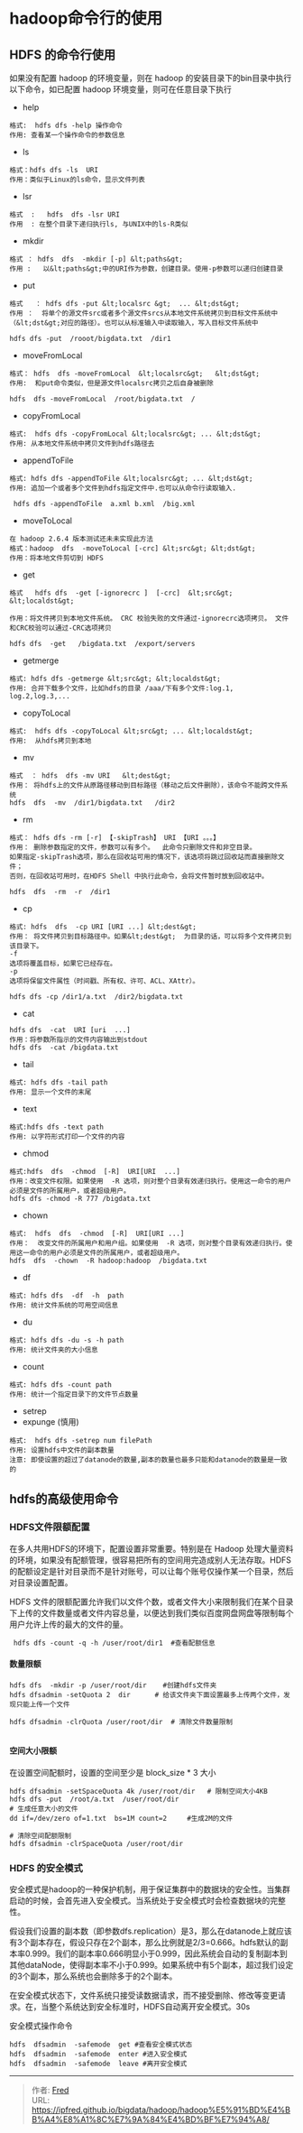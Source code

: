 # hadoop命令行的使用

## HDFS 的命令行使用

  

如果没有配置 hadoop 的环境变量，则在 hadoop 的安装目录下的bin目录中执行以下命令，如已配置 hadoop 环境变量，则可在任意目录下执行



- help
```shell
格式:  hdfs dfs -help 操作命令
作用: 查看某一个操作命令的参数信息
```
- ls
```shell
格式：hdfs dfs -ls  URI
作用：类似于Linux的ls命令，显示文件列表
```
- lsr
```shell
格式  :   hdfs  dfs -lsr URI
作用  : 在整个目录下递归执行ls, 与UNIX中的ls-R类似
```
- mkdir
```shell
格式 ： hdfs  dfs  -mkdir [-p] &lt;paths&gt;
作用 :   以&lt;paths&gt;中的URI作为参数，创建目录。使用-p参数可以递归创建目录
```
- put
```shell
格式   ： hdfs dfs -put &lt;localsrc &gt;  ... &lt;dst&gt;
作用 ：  将单个的源文件src或者多个源文件srcs从本地文件系统拷贝到目标文件系统中（&lt;dst&gt;对应的路径）。也可以从标准输入中读取输入，写入目标文件系统中

hdfs dfs -put  /rooot/bigdata.txt  /dir1
```
- moveFromLocal
```shell
格式： hdfs  dfs -moveFromLocal  &lt;localsrc&gt;   &lt;dst&gt;
作用:  和put命令类似，但是源文件localsrc拷贝之后自身被删除

hdfs  dfs -moveFromLocal  /root/bigdata.txt  /
```
- copyFromLocal
```shell
格式:  hdfs dfs -copyFromLocal &lt;localsrc&gt; ... &lt;dst&gt;
作用: 从本地文件系统中拷贝文件到hdfs路径去
```
- appendToFile
```shell
格式: hdfs dfs -appendToFile &lt;localsrc&gt; ... &lt;dst&gt;
作用: 追加一个或者多个文件到hdfs指定文件中.也可以从命令行读取输入.

 hdfs dfs -appendToFile  a.xml b.xml  /big.xml
```
- moveToLocal
```shell
在 hadoop 2.6.4 版本测试还未未实现此方法
格式：hadoop  dfs  -moveToLocal [-crc] &lt;src&gt; &lt;dst&gt;
作用：将本地文件剪切到 HDFS
```
- get
```shell
格式   hdfs dfs  -get [-ignorecrc ]  [-crc]  &lt;src&gt; &lt;localdst&gt;

作用：将文件拷贝到本地文件系统。 CRC 校验失败的文件通过-ignorecrc选项拷贝。 文件和CRC校验可以通过-CRC选项拷贝

hdfs dfs  -get   /bigdata.txt  /export/servers
```
- getmerge
```shell
格式: hdfs dfs -getmerge &lt;src&gt; &lt;localdst&gt;
作用: 合并下载多个文件，比如hdfs的目录 /aaa/下有多个文件:log.1, log.2,log.3,...
```
- copyToLocal
```shell
格式:  hdfs dfs -copyToLocal &lt;src&gt; ... &lt;localdst&gt;
作用:  从hdfs拷贝到本地
```
- mv
```shell
格式  ： hdfs  dfs -mv URI   &lt;dest&gt;
作用： 将hdfs上的文件从原路径移动到目标路径（移动之后文件删除），该命令不能跨文件系统
hdfs  dfs  -mv  /dir1/bigdata.txt   /dir2
```
- rm
```shell
格式： hdfs dfs -rm [-r] 【-skipTrash】 URI 【URI 。。。】
作用： 删除参数指定的文件，参数可以有多个。  此命令只删除文件和非空目录。
如果指定-skipTrash选项，那么在回收站可用的情况下，该选项将跳过回收站而直接删除文件；
否则，在回收站可用时，在HDFS Shell 中执行此命令，会将文件暂时放到回收站中。

hdfs  dfs  -rm  -r  /dir1
```
- cp
```shell
格式: hdfs  dfs  -cp URI [URI ...] &lt;dest&gt;
作用： 将文件拷贝到目标路径中。如果&lt;dest&gt;  为目录的话，可以将多个文件拷贝到该目录下。
-f
选项将覆盖目标，如果它已经存在。
-p
选项将保留文件属性（时间戳、所有权、许可、ACL、XAttr）。

hdfs dfs -cp /dir1/a.txt  /dir2/bigdata.txt
```
- cat
```shell
hdfs dfs  -cat  URI [uri  ...]
作用：将参数所指示的文件内容输出到stdout
hdfs dfs  -cat /bigdata.txt
```
- tail
```shell
格式: hdfs dfs -tail path
作用: 显示一个文件的末尾
```
- text
```shell
格式:hdfs dfs -text path
作用: 以字符形式打印一个文件的内容
```
- chmod
```shell
格式:hdfs  dfs  -chmod  [-R]  URI[URI  ...]
作用：改变文件权限。如果使用  -R 选项，则对整个目录有效递归执行。使用这一命令的用户必须是文件的所属用户，或者超级用户。
hdfs dfs -chmod -R 777 /bigdata.txt
```
- chown
```shell
格式:  hdfs  dfs  -chmod  [-R]  URI[URI ...]
作用：  改变文件的所属用户和用户组。如果使用  -R 选项，则对整个目录有效递归执行。使用这一命令的用户必须是文件的所属用户，或者超级用户。
hdfs  dfs  -chown  -R hadoop:hadoop  /bigdata.txt
```
- df
```shell
格式: hdfs dfs  -df  -h  path
作用: 统计文件系统的可用空间信息
```
- du
```shell
格式: hdfs dfs -du -s -h path
作用: 统计文件夹的大小信息
```
- count
```shell
格式: hdfs dfs -count path
作用: 统计一个指定目录下的文件节点数量
```
- setrep
- expunge (慎用)
```shell
格式:  hdfs dfs -setrep num filePath
作用: 设置hdfs中文件的副本数量
注意: 即使设置的超过了datanode的数量,副本的数量也最多只能和datanode的数量是一致的
```

## hdfs的高级使用命令  
### HDFS文件限额配置  
  
在多人共用HDFS的环境下，配置设置非常重要。特别是在 Hadoop 处理大量资料的环境，如果没有配额管理，很容易把所有的空间用完造成别人无法存取。HDFS 的配额设定是针对目录而不是针对账号，可以让每个账号仅操作某一个目录，然后对目录设置配置。  
  
HDFS 文件的限额配置允许我们以文件个数，或者文件大小来限制我们在某个目录下上传的文件数量或者文件内容总量，以便达到我们类似百度网盘网盘等限制每个用户允许上传的最大的文件的量。  
  
```shell
 hdfs dfs -count -q -h /user/root/dir1  #查看配额信息
```
    

#### 数量限额  
  
```shell
hdfs dfs  -mkdir -p /user/root/dir    #创建hdfs文件夹
hdfs dfsadmin -setQuota 2  dir      # 给该文件夹下面设置最多上传两个文件，发现只能上传一个文件

hdfs dfsadmin -clrQuota /user/root/dir  # 清除文件数量限制
  
```
  

#### 空间大小限额  
  
在设置空间配额时，设置的空间至少是 block_size * 3 大小  

```shell
hdfs dfsadmin -setSpaceQuota 4k /user/root/dir   # 限制空间大小4KB
hdfs dfs -put  /root/a.txt  /user/root/dir
# 生成任意大小的文件
dd if=/dev/zero of=1.txt  bs=1M count=2     #生成2M的文件

# 清除空间配额限制
hdfs dfsadmin -clrSpaceQuota /user/root/dir
```

### HDFS 的安全模式  

安全模式是hadoop的一种保护机制，用于保证集群中的数据块的安全性。当集群启动的时候，会首先进入安全模式。当系统处于安全模式时会检查数据块的完整性。  
  
假设我们设置的副本数（即参数dfs.replication）是3，那么在datanode上就应该有3个副本存在，假设只存在2个副本，那么比例就是2/3=0.666。hdfs默认的副本率0.999。我们的副本率0.666明显小于0.999，因此系统会自动的复制副本到其他dataNode，使得副本率不小于0.999。如果系统中有5个副本，超过我们设定的3个副本，那么系统也会删除多于的2个副本。  
  
在安全模式状态下，文件系统只接受读数据请求，而不接受删除、修改等变更请求。在，当整个系统达到安全标准时，HDFS自动离开安全模式。30s  
  
安全模式操作命令  
  
```shell
hdfs  dfsadmin  -safemode  get #查看安全模式状态
hdfs  dfsadmin  -safemode  enter #进入安全模式
hdfs  dfsadmin  -safemode  leave #离开安全模式
```
  

---

> 作者: [Fred](https://github.com/ipfred)  
> URL: https://ipfred.github.io/bigdata/hadoop/hadoop%E5%91%BD%E4%BB%A4%E8%A1%8C%E7%9A%84%E4%BD%BF%E7%94%A8/  

